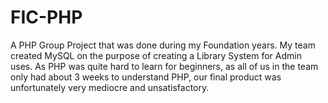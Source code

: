 # FIC-PHP
A PHP Group Project that was done during my Foundation years. My team created MySQL on the purpose of creating a Library System for Admin uses. As PHP was quite hard to learn for beginners, as all of us in the team only had about 3 weeks to understand PHP, our final product was unfortunately very mediocre and unsatisfactory. 
